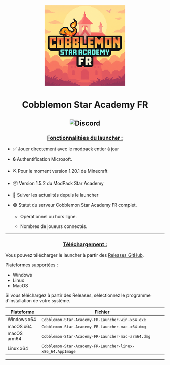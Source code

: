 <p align="center"><img src="../src/assets/images/icon.png" alt="icon-launcher"></p>

<h1 align="center">Cobblemon Star Academy FR</h1>

[<p align="center">]()
![Discord](https://img.shields.io/discord.gg/GNr3aChZwD?style=for-the-badge)
---

### **<ins><p align="center">Fonctionnalitées du launcher :</p>**

- ✅ Jouer directement avec le modpack entier à jour

- 🔒 Authentification Microsoft.

- ⛏️ Pour le moment version 1.20.1 de Minecraft

- 📦 Version 1.5.2 du ModPack Star Academy

- 📰 Suiver les actualités depuis le launcher

- 🟢 Statut du serveur Cobblemon Star Academy FR complet.

    - Opérationnel ou hors ligne.
    
    - Nombres de joueurs connectés.

---

### **<ins><p align="center">Téléchargement :</p>**

Vous pouvez télécharger le launcher à partir des [Releases GitHub](../../../releases).

Plateformes supportées :

- Windows 
- Linux
- MacOS

Si vous téléchargez à partir des Releases, sélectionnez le programme d'installation de votre système.

 Plateforme | Fichier |
| -------- | ---- |
| Windows x64 | `Cobblemon-Star-Academy-FR-Launcher-win-x64.exe ` |
| macOS x64 | `Cobblemon-Star-Academy-FR-Launcher-mac-x64.dmg` |
| macOS arm64 | `Cobblemon-Star-Academy-FR-Launcher-mac-arm64.dmg` |
| Linux x64 | `Cobblemon-Star-Academy-FR-Launcher-linux-x86_64.AppImage` |

---